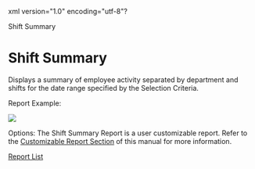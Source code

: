 xml version="1.0" encoding="utf-8"?





Shift Summary




# Shift Summary

Displays a summary of employee activity separated by department and shifts for the date range specified by the Selection Criteria.

Report Example:

![](/img/Shift_Summary.gif)

Options: The Shift Summary Report is a user customizable report. Refer to the [Customizable Report Section](../../User_Customizable_Reports.md) of this manual for more information.

[Report List](../Report_List.md)